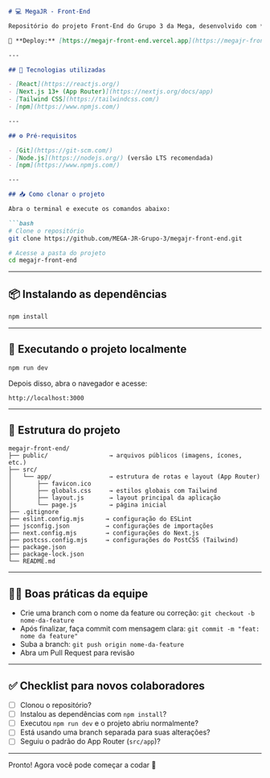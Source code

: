 ```markdown
# 💻 MegaJR - Front-End

Repositório do projeto Front-End do Grupo 3 da Mega, desenvolvido com **React**, **Next.js (App Router)** e **Tailwind CSS**.

🔗 **Deploy:** [https://megajr-front-end.vercel.app](https://megajr-front-end.vercel.app)

---

## 🚀 Tecnologias utilizadas

- [React](https://reactjs.org/)
- [Next.js 13+ (App Router)](https://nextjs.org/docs/app)
- [Tailwind CSS](https://tailwindcss.com/)
- [npm](https://www.npmjs.com/)

---

## ⚙️ Pré-requisitos

- [Git](https://git-scm.com/)
- [Node.js](https://nodejs.org/) (versão LTS recomendada)
- [npm](https://www.npmjs.com/)

---

## 📥 Como clonar o projeto

Abra o terminal e execute os comandos abaixo:

```bash
# Clone o repositório
git clone https://github.com/MEGA-JR-Grupo-3/megajr-front-end.git

# Acesse a pasta do projeto
cd megajr-front-end
```

---

## 📦 Instalando as dependências

```bash
npm install
```

---

## 🧪 Executando o projeto localmente

```bash
npm run dev
```

Depois disso, abra o navegador e acesse:

```
http://localhost:3000
```

---

## 📁 Estrutura do projeto

```
megajr-front-end/
├── public/                 → arquivos públicos (imagens, ícones, etc.)
├── src/
│   └── app/                → estrutura de rotas e layout (App Router)
│       ├── favicon.ico
│       ├── globals.css     → estilos globais com Tailwind
│       ├── layout.js       → layout principal da aplicação
│       └── page.js         → página inicial
├── .gitignore
├── eslint.config.mjs      → configuração do ESLint
├── jsconfig.json          → configurações de importações
├── next.config.mjs        → configurações do Next.js
├── postcss.config.mjs     → configurações do PostCSS (Tailwind)
├── package.json
├── package-lock.json
└── README.md
```

---

## 🧑‍💻 Boas práticas da equipe

- Crie uma branch com o nome da feature ou correção: `git checkout -b nome-da-feature`
- Após finalizar, faça commit com mensagem clara: `git commit -m "feat: nome da feature"`
- Suba a branch: `git push origin nome-da-feature`
- Abra um Pull Request para revisão

---

## ✅ Checklist para novos colaboradores

- [ ] Clonou o repositório?
- [ ] Instalou as dependências com `npm install`?
- [ ] Executou `npm run dev` e o projeto abriu normalmente?
- [ ] Está usando uma branch separada para suas alterações?
- [ ] Seguiu o padrão do App Router (`src/app`)?

---

Pronto! Agora você pode começar a codar 🎯
```
